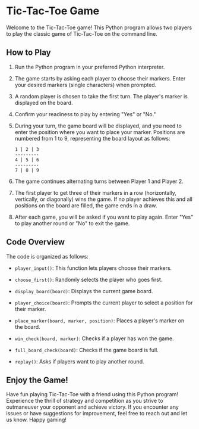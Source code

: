 # Tic-Tac-Toe Game

Welcome to the Tic-Tac-Toe game! This Python program allows two players to play the classic game of Tic-Tac-Toe on the command line.

## How to Play

1. Run the Python program in your preferred Python interpreter.

2. The game starts by asking each player to choose their markers. Enter your desired markers (single characters) when prompted.

3. A random player is chosen to take the first turn. The player's marker is displayed on the board.

4. Confirm your readiness to play by entering "Yes" or "No."

5. During your turn, the game board will be displayed, and you need to enter the position where you want to place your marker. Positions are numbered from 1 to 9, representing the board layout as follows:

    ```
    1 | 2 | 3
    ---------
    4 | 5 | 6
    ---------
    7 | 8 | 9
    ```

6. The game continues alternating turns between Player 1 and Player 2.

7. The first player to get three of their markers in a row (horizontally, vertically, or diagonally) wins the game. If no player achieves this and all positions on the board are filled, the game ends in a draw.

8. After each game, you will be asked if you want to play again. Enter "Yes" to play another round or "No" to exit the game.

## Code Overview

The code is organized as follows:

- `player_input()`: This function lets players choose their markers.

- `choose_first()`: Randomly selects the player who goes first.

- `display_board(board)`: Displays the current game board.

- `player_choice(board)`: Prompts the current player to select a position for their marker.

- `place_marker(board, marker, position)`: Places a player's marker on the board.

- `win_check(board, marker)`: Checks if a player has won the game.

- `full_board_check(board)`: Checks if the game board is full.

- `replay()`: Asks if players want to play another round.

## Enjoy the Game!

Have fun playing Tic-Tac-Toe with a friend using this Python program! Experience the thrill of strategy and competition as you strive to outmaneuver your opponent and achieve victory. If you encounter any issues or have suggestions for improvement, feel free to reach out and let us know. Happy gaming!
